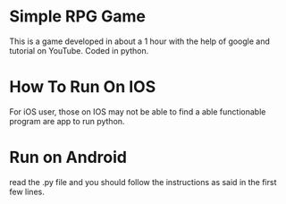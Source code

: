 # Simple RPG Game

This is a game developed in about a 1 hour with the help of google and tutorial on YouTube. Coded in python.

# How To Run On IOS

For iOS user,
those on IOS may not be able to find a able functionable program are app to run python.

# Run on Android

 read the .py file and you should follow the instructions as said in the first few lines.
 
